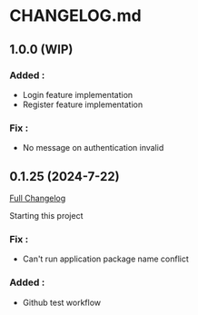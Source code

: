 # CHANGELOG.md

## 1.0.0 (WIP)

### **Added :**

- Login feature implementation
- Register feature implementation

### **Fix :**

- No message on authentication invalid

## 0.1.25 (2024-7-22)

[Full Changelog](https://github.com/izzalDev/izlearn/compare/v1.0.1...v1.0.2)

Starting this project

### **Fix :**

- Can't run application package name conflict

### **Added :**

- Github test workflow
